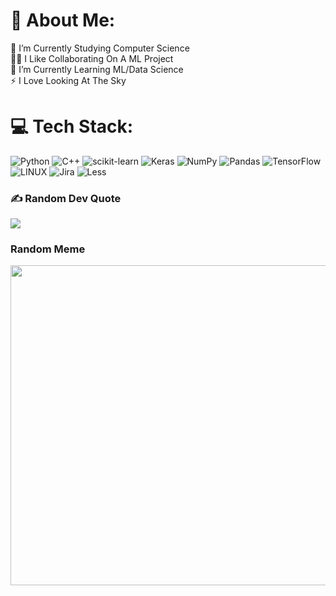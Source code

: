 # 💫 About Me:
🔭 I’m Currently Studying Computer Science<br>👯‍♂️ I Like Collaborating On A ML Project<br>🌱 I’m Currently Learning ML/Data Science<br>⚡ I Love Looking At The Sky


<!-- ## 🌐 Socials:
[![LinkedIn](https://img.shields.io/badge/LinkedIn-%230077B5.svg?logo=linkedin&logoColor=white)](https://linkedin.com/in/https://www.linkedin.com/in/shadmehr-salehi/) 
 -->
# 💻 Tech Stack:
![Python](https://img.shields.io/badge/python-3670A0?style=for-the-badge&logo=python&logoColor=ffdd54) ![C++](https://img.shields.io/badge/c++-%2300599C.svg?style=for-the-badge&logo=c%2B%2B&logoColor=white) ![scikit-learn](https://img.shields.io/badge/scikit--learn-%23F7931E.svg?style=for-the-badge&logo=scikit-learn&logoColor=white)  ![Keras](https://img.shields.io/badge/Keras-%23D00000.svg?style=for-the-badge&logo=Keras&logoColor=white) ![NumPy](https://img.shields.io/badge/numpy-%23013243.svg?style=for-the-badge&logo=numpy&logoColor=white) ![Pandas](https://img.shields.io/badge/pandas-%23150458.svg?style=for-the-badge&logo=pandas&logoColor=white) ![TensorFlow](https://img.shields.io/badge/TensorFlow-%23FF6F00.svg?style=for-the-badge&logo=TensorFlow&logoColor=white)  ![LINUX](https://img.shields.io/badge/Linux-FCC624?style=for-the-badge&logo=linux&logoColor=black) ![Jira](https://img.shields.io/badge/jira-%230A0FFF.svg?style=for-the-badge&logo=jira&logoColor=white) ![Less](https://img.shields.io/badge/less-2B4C80?style=for-the-badge&logo=less&logoColor=white)
<!-- # 📊 GitHub Stats:
![](https://github-readme-stats.vercel.app/api?username=shadmehr-salehi&theme=tokyonight&hide_border=false&include_all_commits=false&count_private=false)<br/>
![](https://github-readme-streak-stats.herokuapp.com/?user=shadmehr-salehi&theme=tokyonight&hide_border=false)<br/>
![](https://github-readme-stats.vercel.app/api/top-langs/?username=shadmehr-salehi&theme=tokyonight&hide_border=false&include_all_commits=false&count_private=false&layout=compact)
 -->
### ✍️ Random Dev Quote
![](https://quotes-github-readme.vercel.app/api?type=horizontal&theme=tokyonight)

###  Random Meme
<img src="https://cdn.discordapp.com/attachments/800963153067769858/1115197520855961690/photo_2023-06-05_12-03-11.jpg" width="512px"/>

<!-- Proudly created with GPRM ( https://gprm.itsvg.in ) -->
